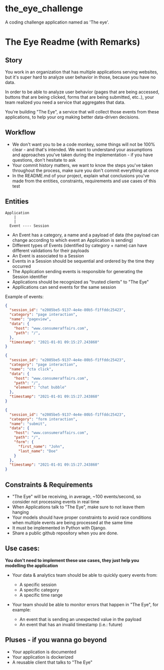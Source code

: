 # the_eye_challenge

A coding challenge application named as 'The eye'. 

# The Eye Readme (with Remarks)

## Story

You work in an organization that has multiple applications serving websites, but it's super hard to analyze user behavior in those, because you have no data.

In order to be able to analyze user behavior (pages that are being accessed, buttons that are being clicked, forms that are being submitted, etc..), your team realized you need a service that aggregates that data.

You're building "The Eye", a service that will collect those events from these applications, to help your org making better data-driven decisions.

## Workflow

* We don't want you to be a code monkey, some things will not be 100% clear - and that's intended. We want to understand your assumptions and approaches you've taken during the implementation - if you have questions, don't hesitate to ask
* Your commit history matters, we want to know the steps you've taken throughout the process, make sure you don't commit everything at once
* In the README.md of your project, explain what conclusions you've made from the entities, constraints, requirements and use cases of this test

## Entities

```
Application
    |
    |
  Event ---- Session
```

* An Event has a category, a name and a payload of data (the payload can change according to which event an Application is sending)
* Different types of Events (identified by category + name) can have different validations for their payloads
* An Event is associated to a Session
* Events in a Session should be sequential and ordered by the time they occurred
* The Application sending events is responsible for generating the Session identifier 
* Applications should be recognized as "trusted clients" to "The Eye"
* Appllications can send events for the same session 

Example of events:
```json
{
  "session_id": "e2085be5-9137-4e4e-80b5-f1ffddc25423",
  "category": "page interaction",
  "name": "pageview",
  "data": {
    "host": "www.consumeraffairs.com",
    "path": "/",
  },
  "timestamp": "2021-01-01 09:15:27.243860"
}

{
  "session_id": "e2085be5-9137-4e4e-80b5-f1ffddc25423",
  "category": "page interaction",
  "name": "cta click",
  "data": {
    "host": "www.consumeraffairs.com",
    "path": "/",
    "element": "chat bubble"
  },
  "timestamp": "2021-01-01 09:15:27.243860"
}

{
  "session_id": "e2085be5-9137-4e4e-80b5-f1ffddc25423",
  "category": "form interaction",
  "name": "submit",
  "data": {
    "host": "www.consumeraffairs.com",
    "path": "/",
    "form": {
      "first_name": "John",
      "last_name": "Doe"
    }
  },
  "timestamp": "2021-01-01 09:15:27.243860"
}
```

## Constraints & Requirements

* "The Eye" will be receiving, in average, ~100 events/second, so consider not processing events in real time
* When Applications talk to "The Eye", make sure to not leave them hanging
* Your models should have proper constraints to avoid race conditions when multiple events are being processed at the same time
* It must be implemented in Python with Django.
* Share a public github repository when you are done.

## Use cases:

**You don't need to implement these use cases, they just help you modelling the application**

* Your data & analytics team should be able to quickly query events from:
  * A specific session
  * A specific category
  * A specific time range

* Your team should be able to monitor errors that happen in "The Eye", for example:
  * An event that is sending an unexpected value in the payload
  * An event that has an invalid timestamp (i.e.: future)


## Pluses - if you wanna go beyond

* Your application is documented
* Your application is dockerized
* A reusable client that talks to "The Eye"
